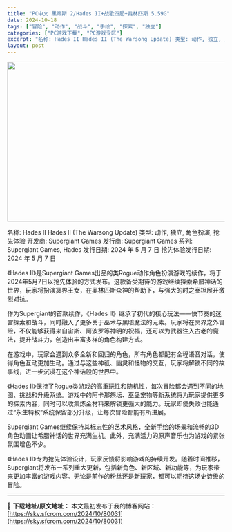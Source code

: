 ```yaml
---
title: "PC中文 黑帝斯 2/Hades II+战歌四起+奥林匹斯 5.59G"
date: 2024-10-18
tags: ["冒险", "动作", "战斗", "手绘", "探索", "独立"]
categories: ["PC游戏下载", "PC游戏专区"]
excerpt: "名称: Hades II Hades II (The Warsong Update) 类型: 动作, 独立, 角色扮演, 抢先体验 开发商: Supergiant Games 发行商: Supergiant Games 系列: Supergiant Games, Hades 发行日期: 2024 年&hellip;"
layout: post
---
```


<img class="aligncenter size-full wp-image-80032" src="https://sky.sfcrom.com/wp-content/uploads/2024/10/2024101802062313.webp" alt="" width="660" height="370" />

名称: Hades II Hades II (The Warsong Update)
类型: 动作, 独立, 角色扮演, 抢先体验
开发商: Supergiant Games
发行商: Supergiant Games
系列: Supergiant Games, Hades
发行日期: 2024 年 5 月 7 日
抢先体验发行日期: 2024 年 5 月 7 日

《Hades II》是Supergiant Games出品的类Rogue动作角色扮演游戏的续作，将于2024年5月7日以抢先体验的方式发布。这款备受期待的游戏继续探索希腊神话的世界，玩家将扮演冥界王女，在奥林匹斯众神的帮助下，与强大的时之泰坦展开激烈对抗。

作为Supergiant的首款续作，《Hades II》继承了初代的核心玩法——快节奏的迷宫探索和战斗，同时融入了更多关于巫术与黑暗魔法的元素。玩家将在冥界之外冒险，不仅能够获得来自宙斯、阿波罗等神明的祝福，还可以为武器注入古老的魔法，提升战斗力，创造出丰富多样的角色构建方式。

在游戏中，玩家会遇到众多全新和回归的角色，所有角色都配有全程语音对话，使得角色互动更加生动。通过与这些神祇、幽灵和怪物的交互，玩家将解锁不同的故事线，进一步沉浸在这个神话般的世界中。

《Hades II》保持了Rogue类游戏的高重玩性和随机性，每次冒险都会遇到不同的地图、挑战和升级系统。游戏中的阿卡那祭坛、巫蛊宠物等新系统将为玩家提供更多的探索内容，同时可以收集炼金材料来解锁更强大的能力。玩家即使失败也能通过“永生特权”系统保留部分升级，让每次冒险都能有所进展。

Supergiant Games继续保持其标志性的艺术风格，全新手绘的场景和流畅的3D角色动画让希腊神话的世界充满生机。此外，充满活力的原声音乐也为游戏的紧张氛围增色不少。

《Hades II》专为抢先体验设计，玩家反馈将影响游戏的持续开发。随着时间推移，Supergiant将发布一系列重大更新，包括新角色、新区域、新功能等，为玩家带来更加丰富的游戏内容。无论是前作的粉丝还是新玩家，都可以期待这场史诗级的冒险。

---
📖 **下载地址/原文地址：** 本文最初发布于我的博客网站：[https://sky.sfcrom.com/2024/10/80031](https://sky.sfcrom.com/2024/10/80031)
